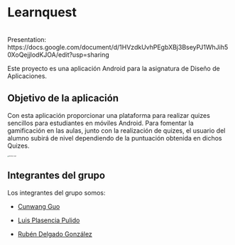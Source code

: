 # Learnquest

<br />
Presentation: 
https://docs.google.com/document/d/1HVzdkUvhPEgbXBj3BseyPJ1WhJih50XoQejjlodKJOA/edit?usp=sharing
<br />

Este proyecto es una aplicación Android para la asignatura de Diseño de Aplicaciones.

## Objetivo de la aplicación

Con esta aplicación proporcionar una plataforma para realizar quizes sencillos para estudiantes en móviles Android. Para fomentar la gamificación en las aulas, junto con la realización de quizes, el usuario del alumno subirá de nivel dependiendo de la puntuación obtenida en dichos Quizes.  

<img src="https://i.imgur.com/PCxihuA.png" alt="Mockup Login" style="zoom:18%;" />



## Integrantes del grupo

Los integrantes del grupo somos:

* [Cunwang Guo](https://github.com/cyserser) 

* [Luis Plasencia Pulido](https://github.com/LuisPlasencia/LearnQuest) 

* [Rubén Delgado González](https://github.com/rrenub)

  

